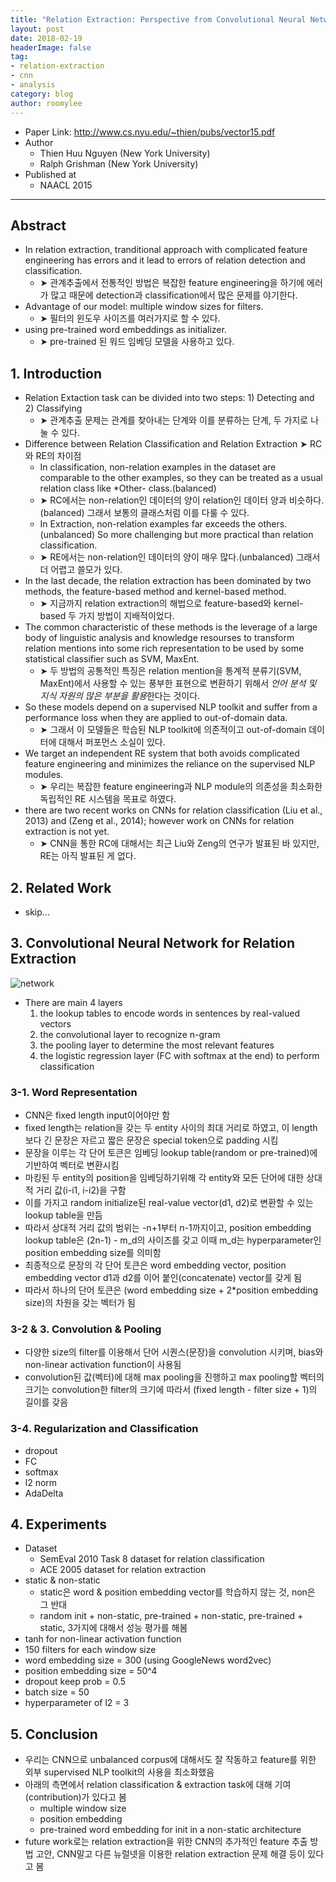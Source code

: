 ```yaml
---
title: "Relation Extraction: Perspective from Convolutional Neural Networks (NAACL 2015)"
layout: post
date: 2018-02-19
headerImage: false
tag:
- relation-extraction
- cnn
- analysis
category: blog
author: roomylee
---
```


- Paper Link: <http://www.cs.nyu.edu/~thien/pubs/vector15.pdf>
- Author
  - Thien Huu Nguyen (New York University)
  - Ralph Grishman (New York University)
- Published at
  - NAACL 2015

---

## Abstract

- In relation extraction, tranditional approach with complicated feature engineering has errors and it lead to errors of relation detection and classification.
  - ➤ 관계추출에서 전통적인 방법은 복잡한 feature engineering을 하기에 에러가 많고 때문에 detection과 classification에서 많은 문제를 야기한다.
- Advantage of our model: multiple window sizes for filters.
  - ➤ 필터의 윈도우 사이즈를 여러가지로 할 수 있다.
- using pre-trained word embeddings as initializer.
  - ➤ pre-trained 된 워드 임베딩 모델을 사용하고 있다.

## 1. Introduction

- Relation Extaction task can be divided into two steps: 1) Detecting and 2) Classifying
  - ➤ 관계추출 문제는 관계를 찾아내는 단계와 이를 분류하는 단계, 두 가지로 나눌 수 있다.
- Difference between Relation Classification and Relation Extraction ➤ RC와 RE의 차이점
  - In classification, non-relation examples in the dataset are comparable to the other examples, so they can be treated as a usual relation class like *Other- class.(balanced)
  - ➤ RC에서는 non-relation인 데이터의 양이 relation인 데이터 양과 비슷하다.(balanced) 그래서 보통의 클래스처럼 이를 다룰 수 있다.
  - In Extraction, non-relation examples far exceeds the others.(unbalanced) So more challenging but more practical than relation classification.
  - ➤ RE에서는 non-relation인 데이터의 양이 매우 많다.(unbalanced) 그래서 더 어렵고 쓸모가 있다.
- In the last decade, the relation extraction has been dominated by two methods, the feature-based method and kernel-based method.
  - ➤ 지금까지 relation extraction의 해법으로 feature-based와 kernel-based 두 가지 방법이 지배적이었다.
- The common characteristic of these methods is the leverage of a large body of linguistic analysis and knowledge resourses to transform relation mentions into some rich representation to be used by some statistical classifier such as SVM, MaxEnt.
  - ➤ 두 방법의 공통적인 특징은 relation mention을 통계적 분류기(SVM, MaxEnt)에서 사용할 수 있는 풍부한 표현으로 변환하기 위해서 *언어 분석 및 지식 자원의 많은 부분을 활용*한다는 것이다.
- So these models depend on a supervised NLP toolkit and suffer from a performance loss when they are applied to out-of-domain data.
  - ➤ 그래서 이 모델들은 학습된 NLP toolkit에 의존적이고 out-of-domain 데이터에 대해서 퍼포먼스 소실이 있다.
- We target an independent RE system that both avoids complicated feature engineering and minimizes the reliance on the supervised NLP modules.
  - ➤ 우리는 복잡한 feature engineering과 NLP module의 의존성을 최소화한 독립적인 RE 시스템을 목표로 하였다.
- there are two recent works on CNNs for relation classification (Liu et al., 2013) and (Zeng et al., 2014); however work on CNNs for relation extraction is not yet.
  - ➤ CNN을 통한 RC에 대해서는 최근 Liu와 Zeng의 연구가 발표된 바 있지만, RE는 아직 발표된 게 없다.

## 2. Related Work

- skip...

## 3. Convolutional Neural Network for Relation Extraction

![network](https://user-images.githubusercontent.com/15166794/36367668-1a3dbc00-1597-11e8-8a8c-74b6607567f6.png)

- There are main 4 layers
  1. the lookup tables to encode words in sentences by real-valued vectors
  2. the convolutional layer to recognize n-gram
  3. the pooling layer to determine the most relevant features
  4. the logistic regression layer (FC with softmax at the end) to perform classification

### 3-1. Word Representation

- CNN은 fixed length input이어야만 함
- fixed length는 relation을 갖는 두 entity 사이의 최대 거리로 하였고, 이 length보다 긴 문장은 자르고 짧은 문장은 special token으로 padding 시킴
- 문장을 이루는 각 단어 토큰은 임베딩 lookup table(random or pre-trained)에 기반하여 벡터로 변환시킴
- 마킹된 두 entity의 position을 임베딩하기위해 각 entity와 모든 단어에 대한 상대적 거리 값(i-i1, i-i2)을 구함
- 이를 가지고 random initialize된 real-value vector(d1, d2)로 변환할 수 있는 lookup table을 만듬
- 따라서 상대적 거리 값의 범위는 -n+1부터 n-1까지이고, position embedding lookup table은 (2n-1) - m_d의 사이즈를 갖고 이때 m_d는 hyperparameter인 position embedding size를 의미함
- 최종적으로 문장의 각 단어 토큰은 word embedding vector, position embedding vector d1과 d2를 이어 붙인(concatenate) vector를 갖게 됨
- 따라서 하나의 단어 토큰은 (word embedding size + 2*position embedding size)의 차원을 갖는 벡터가 됨

### 3-2 & 3. Convolution & Pooling

- 다양한 size의 filter를 이용해서 단어 시퀀스(문장)을 convolution 시키며, bias와 non-linear activation function이 사용됨
- convolution된 값(벡터)에 대해 max pooling을 진행하고 max pooling할 벡터의 크기는 convolution한 filter의 크기에 따라서 (fixed length - filter size +  1)의 길이를 갖음

### 3-4. Regularization and Classification

- dropout
- FC
- softmax
- l2 norm
- AdaDelta

## 4. Experiments

- Dataset
  - SemEval 2010 Task 8 dataset for relation classification
  - ACE 2005 dataset for relation extraction
- static & non-static
  - static은 word & position embedding vector를 학습하지 않는 것, non은 그 반대
  - random init + non-static, pre-trained + non-static, pre-trained + static, 3가지에 대해서 성능 평가를 해봄
- tanh for non-linear activation function
- 150 filters for each window size
- word embedding size = 300 (using GoogleNews word2vec)
- position embedding size = 50^4
- dropout keep prob = 0.5
- batch size = 50
- hyperparameter of l2 = 3

## 5. Conclusion

- 우리는 CNN으로 unbalanced corpus에 대해서도 잘 작동하고 feature를 위한 외부 supervised NLP toolkit의 사용을 최소화했음
- 아래의 측면에서 relation classification & extraction task에 대해 기여(contribution)가 있다고 봄
  - multiple window size
  - position embedding
  - pre-trained word embedding for init in a non-static architecture
- future work로는 relation extraction을 위한 CNN의 추가적인 feature 추출 방법 고안, CNN말고 다른 뉴럴넷을 이용한 relation extraction 문제 해결 등이 있다고 봄
